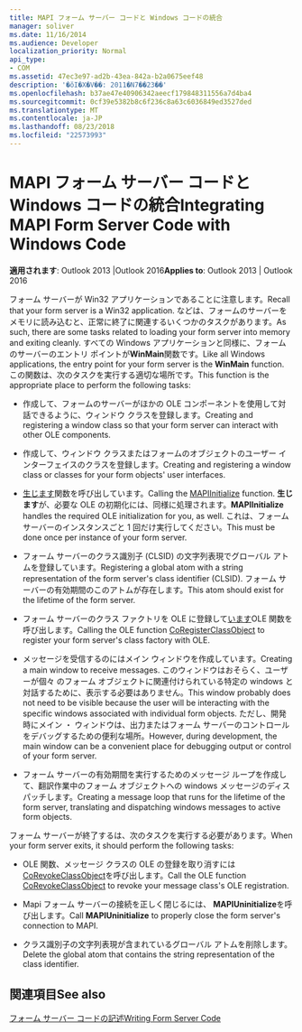 ```yaml
---
title: MAPI フォーム サーバー コードと Windows コードの統合
manager: soliver
ms.date: 11/16/2014
ms.audience: Developer
localization_priority: Normal
api_type:
- COM
ms.assetid: 47ec3e97-ad2b-43ea-842a-b2a0675eef48
description: '�ŏI�X�V��: 2011�N7��23��'
ms.openlocfilehash: b37ae47e40906342aeecf179848311556a7d4ba4
ms.sourcegitcommit: 0cf39e5382b8c6f236c8a63c6036849ed3527ded
ms.translationtype: MT
ms.contentlocale: ja-JP
ms.lasthandoff: 08/23/2018
ms.locfileid: "22573993"
---
```

# <a name="integrating-mapi-form-server-code-with-windows-code"></a><span data-ttu-id="9d85b-103">MAPI フォーム サーバー コードと Windows コードの統合</span><span class="sxs-lookup"><span data-stu-id="9d85b-103">Integrating MAPI Form Server Code with Windows Code</span></span>

  
  
<span data-ttu-id="9d85b-104">**適用されます**: Outlook 2013 |Outlook 2016</span><span class="sxs-lookup"><span data-stu-id="9d85b-104">**Applies to**: Outlook 2013 | Outlook 2016</span></span> 
  
<span data-ttu-id="9d85b-105">フォーム サーバーが Win32 アプリケーションであることに注意します。</span><span class="sxs-lookup"><span data-stu-id="9d85b-105">Recall that your form server is a Win32 application.</span></span> <span data-ttu-id="9d85b-106">などは、フォームのサーバーをメモリに読み込むと、正常に終了に関連するいくつかのタスクがあります。</span><span class="sxs-lookup"><span data-stu-id="9d85b-106">As such, there are some tasks related to loading your form server into memory and exiting cleanly.</span></span> <span data-ttu-id="9d85b-107">すべての Windows アプリケーションと同様に、フォームのサーバーのエントリ ポイントが**WinMain**関数です。</span><span class="sxs-lookup"><span data-stu-id="9d85b-107">Like all Windows applications, the entry point for your form server is the **WinMain** function.</span></span> <span data-ttu-id="9d85b-108">この関数は、次のタスクを実行する適切な場所です。</span><span class="sxs-lookup"><span data-stu-id="9d85b-108">This function is the appropriate place to perform the following tasks:</span></span> 
  
- <span data-ttu-id="9d85b-109">作成して、フォームのサーバーがほかの OLE コンポーネントを使用して対話できるように、ウィンドウ クラスを登録します。</span><span class="sxs-lookup"><span data-stu-id="9d85b-109">Creating and registering a window class so that your form server can interact with other OLE components.</span></span>
    
- <span data-ttu-id="9d85b-110">作成して、ウィンドウ クラスまたはフォームのオブジェクトのユーザー インターフェイスのクラスを登録します。</span><span class="sxs-lookup"><span data-stu-id="9d85b-110">Creating and registering a window class or classes for your form objects' user interfaces.</span></span>
    
- <span data-ttu-id="9d85b-111">[生じます](mapiinitialize.md)関数を呼び出しています。</span><span class="sxs-lookup"><span data-stu-id="9d85b-111">Calling the [MAPIInitialize](mapiinitialize.md) function.</span></span> <span data-ttu-id="9d85b-112">**生じます**が、必要な OLE の初期化には、同様に処理されます。</span><span class="sxs-lookup"><span data-stu-id="9d85b-112">**MAPIInitialize** handles the required OLE initialization for you, as well.</span></span> <span data-ttu-id="9d85b-113">これは、フォーム サーバーのインスタンスごと 1 回だけ実行してください。</span><span class="sxs-lookup"><span data-stu-id="9d85b-113">This must be done once per instance of your form server.</span></span> 
    
- <span data-ttu-id="9d85b-114">フォーム サーバーのクラス識別子 (CLSID) の文字列表現でグローバル アトムを登録しています。</span><span class="sxs-lookup"><span data-stu-id="9d85b-114">Registering a global atom with a string representation of the form server's class identifier (CLSID).</span></span> <span data-ttu-id="9d85b-115">フォーム サーバーの有効期間のこのアトムが存在します。</span><span class="sxs-lookup"><span data-stu-id="9d85b-115">This atom should exist for the lifetime of the form server.</span></span>
    
- <span data-ttu-id="9d85b-116">フォーム サーバーのクラス ファクトリを OLE に登録して[います](http://msdn.microsoft.com/en-us/library/ms693407.aspx)OLE 関数を呼び出します。</span><span class="sxs-lookup"><span data-stu-id="9d85b-116">Calling the OLE function [CoRegisterClassObject](http://msdn.microsoft.com/en-us/library/ms693407.aspx) to register your form server's class factory with OLE.</span></span> 
    
- <span data-ttu-id="9d85b-117">メッセージを受信するのにはメイン ウィンドウを作成しています。</span><span class="sxs-lookup"><span data-stu-id="9d85b-117">Creating a main window to receive messages.</span></span> <span data-ttu-id="9d85b-118">このウィンドウはおそらく、ユーザーが個々 のフォーム オブジェクトに関連付けられている特定の windows と対話するために、表示する必要はありません。</span><span class="sxs-lookup"><span data-stu-id="9d85b-118">This window probably does not need to be visible because the user will be interacting with the specific windows associated with individual form objects.</span></span> <span data-ttu-id="9d85b-119">ただし、開発時にメイン ・ ウィンドウは、出力またはフォーム サーバーのコントロールをデバッグするための便利な場所。</span><span class="sxs-lookup"><span data-stu-id="9d85b-119">However, during development, the main window can be a convenient place for debugging output or control of your form server.</span></span>
    
- <span data-ttu-id="9d85b-120">フォーム サーバーの有効期間を実行するためのメッセージ ループを作成して、翻訳作業中のフォーム オブジェクトへの windows メッセージのディスパッチします。</span><span class="sxs-lookup"><span data-stu-id="9d85b-120">Creating a message loop that runs for the lifetime of the form server, translating and dispatching windows messages to active form objects.</span></span>
    
<span data-ttu-id="9d85b-121">フォーム サーバーが終了するは、次のタスクを実行する必要があります。</span><span class="sxs-lookup"><span data-stu-id="9d85b-121">When your form server exits, it should perform the following tasks:</span></span>
  
- <span data-ttu-id="9d85b-122">OLE 関数、メッセージ クラスの OLE の登録を取り消すには[CoRevokeClassObject](http://msdn.microsoft.com/en-us/library/ms688650%28VS.85%29.aspx)を呼び出します。</span><span class="sxs-lookup"><span data-stu-id="9d85b-122">Call the OLE function [CoRevokeClassObject](http://msdn.microsoft.com/en-us/library/ms688650%28VS.85%29.aspx) to revoke your message class's OLE registration.</span></span> 
    
- <span data-ttu-id="9d85b-123">Mapi フォーム サーバーの接続を正しく閉じるには、 **MAPIUninitialize**を呼び出します。</span><span class="sxs-lookup"><span data-stu-id="9d85b-123">Call **MAPIUninitialize** to properly close the form server's connection to MAPI.</span></span> 
    
- <span data-ttu-id="9d85b-124">クラス識別子の文字列表現が含まれているグローバル アトムを削除します。</span><span class="sxs-lookup"><span data-stu-id="9d85b-124">Delete the global atom that contains the string representation of the class identifier.</span></span>
    
## <a name="see-also"></a><span data-ttu-id="9d85b-125">関連項目</span><span class="sxs-lookup"><span data-stu-id="9d85b-125">See also</span></span>



[<span data-ttu-id="9d85b-126">フォーム サーバー コードの記述</span><span class="sxs-lookup"><span data-stu-id="9d85b-126">Writing Form Server Code</span></span>](writing-form-server-code.md)

